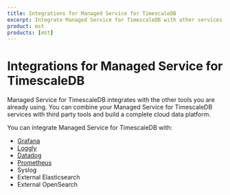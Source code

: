 ```yaml
---
title: Integrations for Managed Service for TimescaleDB
excerpt: Integrate Managed Service for TimescaleDB with other services.
product: mst
products: [mst]
---
```


# Integrations for Managed Service for TimescaleDB

Managed Service for TimescaleDB integrates with the other tools you are already
using. You can combine your Managed Service for TimescaleDB
services with third party tools and build a complete cloud data platform.

You can integrate Managed Service for TimescaleDB with:

*   [Grafana]
*   [Loggly]
*   [Datadog]
*   [Prometheus]
*   Syslog
*   External Elasticsearch
*   External OpenSearch

[Grafana]: /mst/:currentVersion:/integrations/grafana-mst/
[Loggly]: /mst/:currentVersion:/integrations/logging/
[Datadog]: /mst/:currentVersion:/integrations/metrics-datadog/
[Prometheus]: /mst/:currentVersion:/integrations/prometheus-mst/